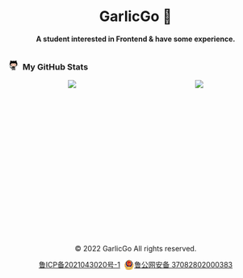 <!-- # GarlicGo.com -->

<h1 align="center">GarlicGo 👋</h1>

<p align="center"><b>A student interested in Frontend &amp; have some experience.</b></p>
<p align="center">
</p>

<div style="display: flex; flex-direction: row; align-items: center">
    <img src="./images/octocat.png" height="20" width="20" />&nbsp;&nbsp;
    <h3>My GitHub Stats</h3>
</div> 
<div style="display: flex; justify-content: space-around;">
  <img src="https://github-readme-stats.vercel.app/api/top-langs/?username=garlicgo&hide_border=true">
  <img height="280" src="https://pic2.zhimg.com/v2-28020003d4a493c78d8202ba6c35f179_b.webp">
</div>
<p>&nbsp;</p>

<!-- Footer -->
<div align="center">
    <p>© 2022 GarlicGo All rights reserved.</p>
    <div style="display: flex; justify-content: center; line-height:20px">
        <a href="https://beian.miit.gov.cn/" target="_blank">鲁ICP备2021043020号-1</a>&nbsp;&nbsp;
        <img src="./images/beian.png">
        <a href="http://www.beian.gov.cn/portal/registerSystemInfo?recordcode=37082802000383" target="_blank">鲁公网安备 37082802000383</a>
    </div>
</div>

